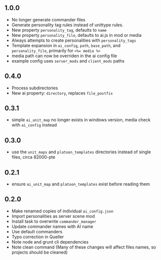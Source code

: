 ## 1.0.0

- No longer generate commander files
- Generate personality tag rules instead of unittype rules.
- New property `personality_tag`, defaults to `name`
- New property `personality_file`, defaults to ai.js in mod or media
- Always attempts to create personalities with `personality_tags`
- Template expansion in `ai_config`, `path`, `base_path`, and `personality_file`, primarily for `<%= media %>`
- media path can now be overriden in the ai config file
- example config uses `server_mods` and `client_mods` paths

## 0.4.0

- Process subdirectories
- New ai property: `directory`, replaces `file_postfix`

## 0.3.1

- simple `ai_unit_map` no longer exists in windows version, media check with `ai_config` instead

## 0.3.0

- use the `unit_maps` and `platoon_templates` directories instead of single files, circa 82000-pte

## 0.2.1

- ensure `ai_unit_map` and `platoon_templates` exist before reading them

## 0.2.0

- Make renamed copies of individual `ai_config.json`
- Import personalities as server scene mod
- Install task to overwrite `commander_manager`
- Update commander names with AI name
- Use default commanders
- Typo correction in Queller
- Note node and grunt cli dependencies
- Note clean command (Many of these changes will affect files names, so projects should be cleaned)
